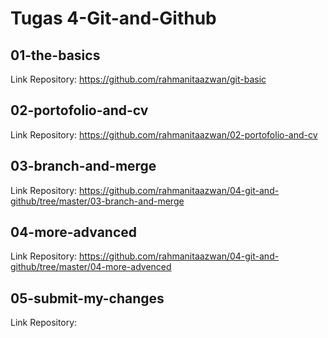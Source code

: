 # Tugas 4-Git-and-Github

## 01-the-basics
Link Repository: https://github.com/rahmanitaazwan/git-basic

## 02-portofolio-and-cv
Link Repository: https://github.com/rahmanitaazwan/02-portofolio-and-cv

## 03-branch-and-merge
Link Repository: https://github.com/rahmanitaazwan/04-git-and-github/tree/master/03-branch-and-merge

## 04-more-advanced
Link Repository: https://github.com/rahmanitaazwan/04-git-and-github/tree/master/04-more-advenced

## 05-submit-my-changes
Link Repository: 